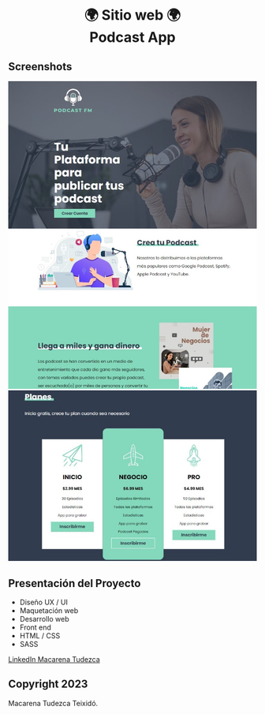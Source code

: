 <h1 align="center">🌍 Sitio web 🌍  <br>Podcast App </h1>

## Screenshots
![Podcast App](screenshot.jpg)
![Podcast App](screenshot3.jpg)
![Podcast App](screenshot2.jpg)

## Presentación del Proyecto

* Diseño UX / UI
* Maquetación web
* Desarrollo web
* Front end
* HTML / CSS
* SASS

[LinkedIn Macarena Tudezca](https://www.linkedin.com/in/macarenatudezca/)
## Copyright 2023

Macarena Tudezca Teixidó.
